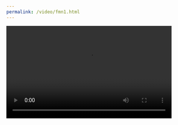 ```yaml
---
permalink: /video/fmn1.html
---
```




<video width="435" height="245" controls>
  <source src="/video/watch/fmn/@qoq.mp4" type="video/mp4">
</video>
